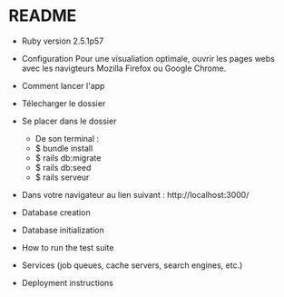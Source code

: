# README

* Ruby version 2.5.1p57

* Configuration
Pour une visualiation optimale, ouvrir les pages webs avec les navigteurs Mozilla Firefox ou Google Chrome.

* Comment lancer l'app
- Télecharger le dossier 
- Se placer dans le dossier
  - De son terminal : 
  - $ bundle install 
  - $ rails db:migrate
  - $ rails db:seed
  - $ rails serveur 

- Dans votre navigateur au lien suivant : http://localhost:3000/

* Database creation

* Database initialization

* How to run the test suite

* Services (job queues, cache servers, search engines, etc.)

* Deployment instructions